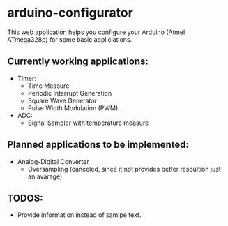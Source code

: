 # arduino-configurator
This web application helps you configure your Arduino (Atmel ATmega328p) for some basic appliciations.

## Currently working applications:
* Timer:
  * Time Measure
  * Periodic Interrupt Generation
  * Square Wave Generator
  * Pulse Width Modulation (PWM)
* ADC:
  * Signal Sampler with temperature measure

## Planned applications to be implemented:
* Analog-Digital Converter
  * Oversampling (canceled, since it not provides better resoultion just an avarage)

## TODOS:
* Provide information instead of samlpe text.
